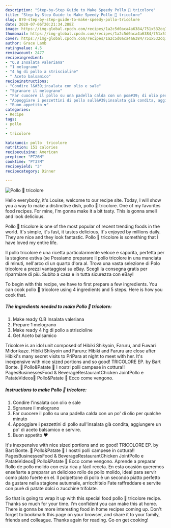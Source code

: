 ```yaml
---
description: "Step-by-Step Guide to Make Speedy Pollo 🐔 tricolore"
title: "Step-by-Step Guide to Make Speedy Pollo 🐔 tricolore"
slug: 870-step-by-step-guide-to-make-speedy-pollo-tricolore
date: 2020-07-06T20:21:34.288Z
image: https://img-global.cpcdn.com/recipes/1a2c5d0aca4a6384/751x532cq70/pollo-🐔-tricolore-recipe-main-photo.jpg
thumbnail: https://img-global.cpcdn.com/recipes/1a2c5d0aca4a6384/751x532cq70/pollo-🐔-tricolore-recipe-main-photo.jpg
cover: https://img-global.cpcdn.com/recipes/1a2c5d0aca4a6384/751x532cq70/pollo-🐔-tricolore-recipe-main-photo.jpg
author: Grace Lamb
ratingvalue: 4.5
reviewcount: 2477
recipeingredient:
- "Q.B Insalata valeriana"
- "1 melograno"
- "4 hg di pollo a striscioline"
- " Aceto balsamico"
recipeinstructions:
- "Condire l&#39;insalata con olio e sale"
- "Sgranare il melograno"
- "Far cuocere il pollo su una padella calda con un po&#39; di olio per qualche minuto"
- "Appoggiare i pezzettini di pollo sull&#39;insalata già condita, aggiungere un po&#39; di aceto balsamico e servire."
- "Buon appetito ❤️"
categories:
- Recipe
tags:
- pollo
- 
- tricolore

katakunci: pollo  tricolore 
nutrition: 151 calories
recipecuisine: American
preptime: "PT26M"
cooktime: "PT37M"
recipeyield: "3"
recipecategory: Dinner

---
```



![Pollo 🐔 tricolore](https://img-global.cpcdn.com/recipes/1a2c5d0aca4a6384/751x532cq70/pollo-🐔-tricolore-recipe-main-photo.jpg)

Hello everybody, it's Louise, welcome to our recipe site. Today, I will show you a way to make a distinctive dish, pollo 🐔 tricolore. One of my favorites food recipes. For mine, I'm gonna make it a bit tasty. This is gonna smell and look delicious.

Pollo 🐔 tricolore is one of the most popular of recent trending foods in the world. It's simple, it's fast, it tastes delicious. It's enjoyed by millions daily. They are nice and they look fantastic. Pollo 🐔 tricolore is something that I have loved my entire life.

Il pollo tricolore è una ricetta particolarmente veloce e saporita, perfetta per la stagione estiva (se Possiamo preparare il pollo tricolore in una manciata di minuti, nell&#39;arco di un quarto d&#39;ora al. Trova una vasta selezione di Polo tricolore a prezzi vantaggiosi su eBay. Scegli la consegna gratis per riparmiare di più. Subito a casa e in tutta sicurezza con eBay!


To begin with this recipe, we have to first prepare a few ingredients. You can cook pollo 🐔 tricolore using 4 ingredients and 5 steps. Here is how you cook that.

<!--inarticleads1-->

##### The ingredients needed to make Pollo 🐔 tricolore:

1. Make ready Q.B Insalata valeriana
1. Prepare 1 melograno
1. Make ready 4 hg di pollo a striscioline
1. Get  Aceto balsamico


Tricolore is an idol unit composed of Hibiki Shikyoin, Faruru, and Fuwari Midorikaze. Hibiki Shikyoin and Faruru: Hibiki and Faruru are close after Hibiki&#39;s many secret visits to PriPara at night to meet with her. It&#39;s inexpensive with nice sized portions and so good! TRICOLORE EP. by Bart Bonte. 🍟 Pollo&amp;Patate 🐔 I nostri polli campese in cottura‼️ PagesBusinessesFood &amp; BeverageRestaurantChicken JointPollo e PatateVideos🐔 Pollo&amp;Patate 🐔 Ecco come vengono. 

<!--inarticleads2-->

##### Instructions to make Pollo 🐔 tricolore:

1. Condire l&#39;insalata con olio e sale
1. Sgranare il melograno
1. Far cuocere il pollo su una padella calda con un po&#39; di olio per qualche minuto
1. Appoggiare i pezzettini di pollo sull&#39;insalata già condita, aggiungere un po&#39; di aceto balsamico e servire.
1. Buon appetito ❤️


It&#39;s inexpensive with nice sized portions and so good! TRICOLORE EP. by Bart Bonte. 🍟 Pollo&amp;Patate 🐔 I nostri polli campese in cottura‼️ PagesBusinessesFood &amp; BeverageRestaurantChicken JointPollo e PatateVideos🐔 Pollo&amp;Patate 🐔 Ecco come vengono. Aprende a preparar Rollo de pollo molido con esta rica y fácil receta. En esta ocasión queremos enseñarte a preparar un delicioso rollo de pollo molido, ideal para servir como plato fuerte en el. Il polpettone di pollo è un secondo piatto perfetto da gustare nella stagione autunnale, arricchitelo Fate raffreddare e servite con purè di patate dolci o zucchine trifolate. 

So that is going to wrap it up with this special food pollo 🐔 tricolore recipe. Thanks so much for your time. I'm confident you can make this at home. There is gonna be more interesting food in home recipes coming up. Don't forget to bookmark this page on your browser, and share it to your family, friends and colleague. Thanks again for reading. Go on get cooking!
